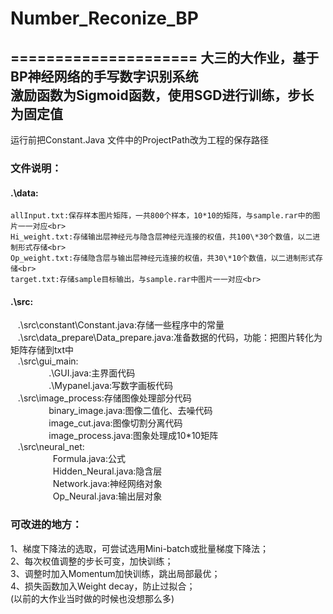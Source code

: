 # Number_Reconize_BP
=====================
大三的大作业，基于BP神经网络的手写数字识别系统<br>激励函数为Sigmoid函数，使用SGD进行训练，步长为固定值<br>
-------------------------------------------

运行前把Constant.Java 文件中的ProjectPath改为工程的保存路径

### 文件说明：

#### .\data:   
    allInput.txt:保存样本图片矩阵，一共800个样本，10*10的矩阵，与sample.rar中的图片一一对应<br>
    Hi_weight.txt:存储输出层神经元与隐含层神经元连接的权值，共100\*30个数值，以二进制形式存储<br>
    Op_weight.txt:存储隐含层与输出层神经元连接的权值，共30\*10个数值，以二进制形式存储<br>
    target.txt:存储sample目标输出，与sample.rar中图片一一对应<br>
> 
#### .\src:
    .\src\constant\Constant.java:存储一些程序中的常量<br>
    .\src\data_prepare\Data_prepare.java:准备数据的代码，功能：把图片转化为矩阵存储到txt中<br>
    .\src\gui_main:<br>
            　 .\GUI.java:主界面代码<br>
 　            .\Mypanel.java:写数字画板代码<br>
    .\src\image_process:存储图像处理部分代码<br>
         　    binary_image.java:图像二值化、去噪代码<br>
          　   image_cut.java:图像切割分离代码<br>
          　   image_process.java:图象处理成10\*10矩阵<br>
    .\src\neural_net:<br>
    　　　　Formula.java:公式<br>
    　　　　Hidden_Neural.java:隐含层<br>
    　　　　Network.java:神经网络对象<br>
   　　　　 Op_Neural.java:输出层对象<br>
### 可改进的地方：
1、梯度下降法的选取，可尝试选用Mini-batch或批量梯度下降法；<br>
2、每次权值调整的步长可变，加快训练；<br>
3、调整时加入Momentum加快训练，跳出局部最优；<br>
4、损失函数加入Weight decay，防止过拟合；<br>
(以前的大作业当时做的时候也没想那么多)
